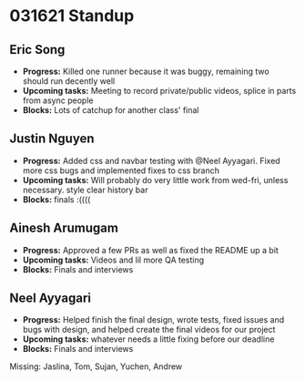 # 031621 Standup

## Eric Song
- **Progress:** Killed one runner because it was buggy, remaining two should run decently well
- **Upcoming tasks:** Meeting to record private/public videos, splice in parts from async people
- **Blocks:** Lots of catchup for another class' final

## Justin Nguyen
- **Progress:** Added css and navbar testing with @Neel Ayyagari. Fixed more css bugs and implemented fixes to css branch
- **Upcoming tasks:** Will probably do very little work from wed-fri, unless necessary. style clear history bar
- **Blocks:** finals :((((

## Ainesh Arumugam
- **Progress:** Approved a few PRs as well as fixed the README up a bit
- **Upcoming tasks:** Videos and lil more QA testing
- **Blocks:** Finals and interviews

## Neel Ayyagari
- **Progress:** Helped finish the final design, wrote tests, fixed issues and bugs with design,  and helped create the final videos for our project
- **Upcoming tasks:** whatever needs a little fixing before our deadline
- **Blocks:** Finals and interviews


Missing: Jaslina, Tom, Sujan, Yuchen, Andrew
